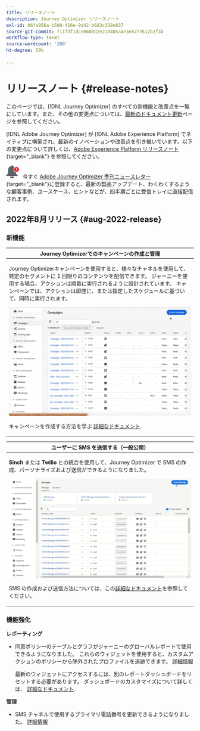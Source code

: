 ```yaml
---
title: リリースノート
description: Journey Optimizer リリースノート
exl-id: 06fa956a-b500-416e-9d42-b683c328e837
source-git-commit: 711fdf1dce0688d2e21d405a4e3e8777612b2f3b
workflow-type: tm+mt
source-wordcount: '280'
ht-degree: 50%

---
```


# リリースノート {#release-notes}

このページでは、[!DNL Journey Optimizer] のすべての新機能と改善点を一覧にしています。また、その他の変更点については、[最新のドキュメント更新](documentation-updates.md)ページを参照してください。

[!DNL Adobe Journey Optimizer] が [!DNL Adobe Experience Platform] でネイティブに構築され、最新のイノベーションや改善点を引き継いでいます。以下の変更点について詳しくは、[Adobe Experience Platform リリースノート](https://experienceleague.adobe.com/docs/experience-platform/release-notes/latest.html?lang=ja){target=&quot;_blank&quot;} を参照してください。

![ニュースレター](../assets/do-not-localize/nl-icon.png) 今すぐ [Adobe Journey Optimizer 季刊ニュースレター](https://www.adobe.com/subscription/Adobe_Journey_Optimizer_NL.html){target=&quot;_blank&quot;}に登録すると、最新の製品アップデート、わくわくするような顧客事例、ユースケース、ヒントなどが、四半期ごとに受信トレイに直接配信されます。

## 2022年8月リリース {#aug-2022-release}

### 新機能

<table>
<thead>
<tr>
<th><strong>Journey Optimizerでのキャンペーンの作成と管理</strong><br/></th>
</tr>
</thead>
<tbody>
<tr>
<td>
<p>Journey Optimizerキャンペーンを使用すると、様々なチャネルを使用して、特定のセグメントに 1 回限りのコンテンツを配信できます。 ジャーニーを使用する場合、アクションは順番に実行されるように設計されています。 キャンペーンでは、アクションは即座に、または指定したスケジュールに基づいて、同時に実行されます。 </p>
<img src="assets/do-not-localize/campaigns.gif"/>
<p>キャンペーンを作成する方法を学ぶ <a href="../campaigns/get-started-with-campaigns.md">詳細なドキュメント</a>.
</td>
</tr>
</tbody>
</table>

<table>
<thead>
<tr>
<th><strong>ユーザーに SMS を送信する（一般公開）</strong><br/></th>
</tr>
</thead>
<tbody>
<tr>
<td>
<p><b>Sinch</b> または <b>Twilio</b> との統合を使用して、Journey Optimizer で SMS の作成、パーソナライズおよび送信ができるようになりました。</p>
<img src="assets/do-not-localize/SMS.gif"/>
<p>SMS の作成および送信方法については、この<a href="../messages/create-sms.md">詳細なドキュメント</a>を参照してください。</p>
</td>
</tr>
</tbody>
</table>

<!--table>
<thead>
<tr>
<th><strong>New Dynamic Expression Builder</strong><br/></th>
</tr>
</thead>
<tbody>
<tr>
<td>
<p>You can now create conditional content blocks across different authoring services to personalize your content.</p>
<p>In addition to the Personalization Expression Library, the Expression Editor provides a new Conditional Rule Builder to help you design and save your content blocks.</p>
<p>For more information, refer to the <a href="../building-journeys/read-segment.md#configuring-segment-trigger-activity">detailed documentation</a>.
</td>
</tr>
</tbody>
</table-->



### 機能強化

**レポーティング**

* 同意ポリシーのテーブルとグラフがジャーニーのグローバルレポートで使用できるようになりました。 これらのウィジェットを使用すると、カスタムアクションのポリシーから除外されたプロファイルを追跡できます。 [詳細情報](../reports/journey-global-report.md#journey-global)

   最新のウィジェットにアクセスするには、別のレポートダッシュボードをリセットする必要があります。 ダッシュボードのカスタマイズについて詳しくは、 [詳細なドキュメント](../reports/global-report.md).

**管理**

* SMS チャネルで使用するプライマリ電話番号を更新できるようになりました。 [詳細情報](../configuration/primary-email-addresses.md)